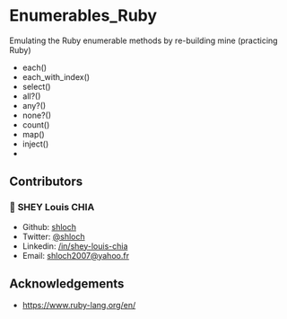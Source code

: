 # Enumerables_Ruby
Emulating the Ruby enumerable methods by re-building mine (practicing Ruby)

- each()
- each_with_index()
- select()
- all?()
- any?()
- none?()
- count()
- map()
- inject()
- 

## Contributors

### 👤 **SHEY Louis CHIA**

- Github: [shloch](https://github.com/shloch)
- Twitter: [@shloch](https://twitter.com/shloch)
- Linkedin: [/in/shey-louis-chia](https://www.linkedin.com/in/shey-louis-chia)
- Email: shloch2007@yahoo.fr

## Acknowledgements
- https://www.ruby-lang.org/en/
